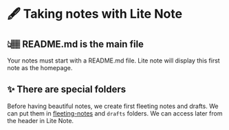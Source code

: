 # 🖋 Taking notes with Lite Note

## 👆🏽 README.md is the main file

Your notes must start with a README.md file. Lite note will display this first note as the homepage.

## ✨ There are special folders

Before having beautiful notes, we create first fleeting notes and drafts. We can put them in [fleeting-notes](https://litenote.space/lite-note/getting-started/fleeting-notes) and `drafts` folders. We can access later from the header in Lite Note.
